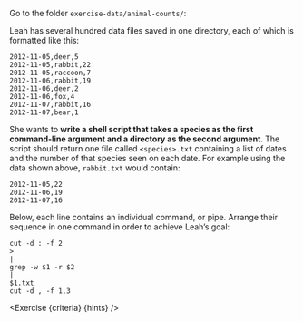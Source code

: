<script>
import Exercise from "$components/Exercise.svelte";
import Execute from "$components/Execute.svelte";

const hints = [
    "Use <code>man grep</code> to look for how to grep text recursively in a directory",
    "Use <code>man cut</code> to select more than one field in a line"
];
const criteria = [
{
	name: "Script <code>count-species.sh</code> exists",
	checks: [{
		type: "file",
		path: "exercise-data/count-species.sh",
		action: "exists"
	}]
},
{
	name: "Calling the script creates the file <code>bear.txt</code>: <code>bash count-species.sh bear animal-counts/</code> ",
	checks: [{
		type: "file",
		path: "exercise-data/bear.txt",
		action: "exists"
	}]
},
{
	name: "The file <code>bear.txt</code> contains the list of dates and the number of bears seen",
	checks: [{
		type: "file",
		path: "exercise-data/bear.txt",
		action: "contents",
		commandExpected: `grep -w bear -r exercise-data/animal-counts/ | cut -d : -f 2 | cut -d , -f 1,3`
	}]
}];
</script>

Go to the folder `exercise-data/animal-counts/`:

<Execute command="cd ~/tutorial/exercise-data/animal-counts/" />

Leah has several hundred data files saved in one directory, each of which is formatted like this:

```
2012-11-05,deer,5
2012-11-05,rabbit,22
2012-11-05,raccoon,7
2012-11-06,rabbit,19
2012-11-06,deer,2
2012-11-06,fox,4
2012-11-07,rabbit,16
2012-11-07,bear,1
```

She wants to **write a shell script that takes a species as the first command-line argument and a directory as the second argument**. The script should return one file called `<species>.txt` containing a list of dates and the number of that species seen on each date. For example using the data shown above, `rabbit.txt` would contain:

```
2012-11-05,22
2012-11-06,19
2012-11-07,16
```

Below, each line contains an individual command, or pipe. Arrange their sequence in one command in order to achieve Leah’s goal:

```
cut -d : -f 2
>
|
grep -w $1 -r $2
|
$1.txt
cut -d , -f 1,3
```

<Exercise {criteria} {hints} />
